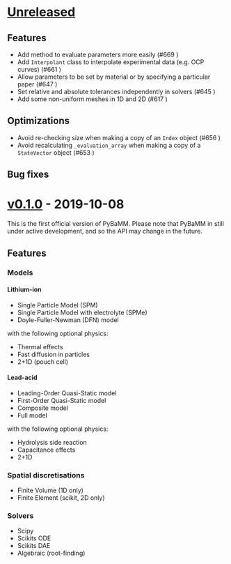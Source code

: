 # [Unreleased](https://github.com/pybamm-team/PyBaMM)

## Features

- Add method to evaluate parameters more easily (#669 )
- Add `Interpolant` class to interpolate experimental data (e.g. OCP curves) (#661 )
- Allow parameters to be set by material or by specifying a particular paper (#647 )
- Set relative and absolute tolerances independently in solvers (#645 )
- Add some non-uniform meshes in 1D and 2D (#617 )

## Optimizations

- Avoid re-checking size when making a copy of an `Index` object (#656 )
- Avoid recalculating `_evaluation_array` when making a copy of a `StateVector` object (#653 )

## Bug fixes

# [v0.1.0](https://github.com/pybamm-team/PyBaMM/tree/v0.1.0) - 2019-10-08

This is the first official version of PyBaMM.
Please note that PyBaMM in still under active development, and so the API may change in the future.

## Features

### Models

#### Lithium-ion

- Single Particle Model (SPM)
- Single Particle Model with electrolyte (SPMe)
- Doyle-Fuller-Newman (DFN) model

with the following optional physics:

- Thermal effects
- Fast diffusion in particles
- 2+1D (pouch cell)

#### Lead-acid

- Leading-Order Quasi-Static model
- First-Order Quasi-Static model
- Composite model
- Full model

with the following optional physics:

- Hydrolysis side reaction
- Capacitance effects
- 2+1D


### Spatial discretisations

- Finite Volume (1D only)
- Finite Element (scikit, 2D only)

### Solvers

- Scipy
- Scikits ODE
- Scikits DAE
- Algebraic (root-finding)
